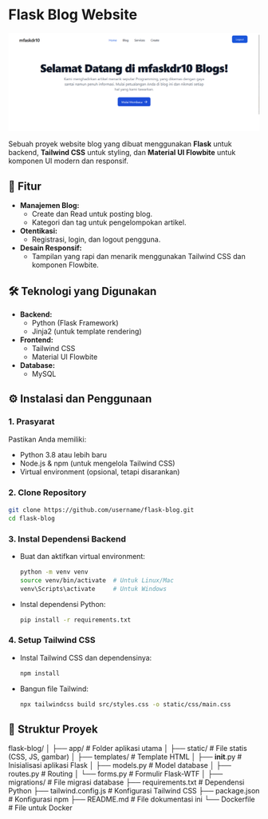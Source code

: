 # Flask Blog Website

![Alt Text](/static/img/ss.png)

Sebuah proyek website blog yang dibuat menggunakan **Flask** untuk backend, **Tailwind CSS** untuk styling, dan **Material UI Flowbite** untuk komponen UI modern dan responsif.

## 🎯 Fitur

- **Manajemen Blog:**
  - Create dan Read untuk posting blog.
  - Kategori dan tag untuk pengelompokan artikel.
- **Otentikasi:**
  - Registrasi, login, dan logout pengguna.
- **Desain Responsif:**
  - Tampilan yang rapi dan menarik menggunakan Tailwind CSS dan komponen Flowbite.

## 🛠️ Teknologi yang Digunakan

- **Backend:**
  - Python (Flask Framework)
  - Jinja2 (untuk template rendering)
- **Frontend:**
  - Tailwind CSS
  - Material UI Flowbite
- **Database:**
  - MySQL

## ⚙️ Instalasi dan Penggunaan

### 1. Prasyarat

Pastikan Anda memiliki:

- Python 3.8 atau lebih baru
- Node.js & npm (untuk mengelola Tailwind CSS)
- Virtual environment (opsional, tetapi disarankan)

### 2. Clone Repository

```bash
git clone https://github.com/username/flask-blog.git
cd flask-blog
```

### 3. Instal Dependensi Backend

- Buat dan aktifkan virtual environment:
  ```bash
  python -m venv venv
  source venv/bin/activate  # Untuk Linux/Mac
  venv\Scripts\activate     # Untuk Windows
  ```

- Instal dependensi Python:
  ```bash
  pip install -r requirements.txt
  ```

### 4. Setup Tailwind CSS
- Instal Tailwind CSS dan dependensinya:
  ```bash
  npm install
  ```
- Bangun file Tailwind:
  ```bash
  npx tailwindcss build src/styles.css -o static/css/main.css
  ```

## 📁 Struktur Proyek
flask-blog/
│
├── app/                  # Folder aplikasi utama
│   ├── static/           # File statis (CSS, JS, gambar)
│   ├── templates/        # Template HTML
│   ├── __init__.py       # Inisialisasi aplikasi Flask
│   ├── models.py         # Model database
│   ├── routes.py         # Routing
│   └── forms.py          # Formulir Flask-WTF
│
├── migrations/           # File migrasi database
├── requirements.txt      # Dependensi Python
├── tailwind.config.js    # Konfigurasi Tailwind CSS
├── package.json          # Konfigurasi npm
├── README.md             # File dokumentasi ini
└── Dockerfile            # File untuk Docker

